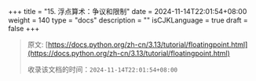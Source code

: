 +++
title = "15. 浮点算术：争议和限制"
date = 2024-11-14T22:01:54+08:00
weight = 140
type = "docs"
description = ""
isCJKLanguage = true
draft = false
+++

> 原文: [https://docs.python.org/zh-cn/3.13/tutorial/floatingpoint.html](https://docs.python.org/zh-cn/3.13/tutorial/floatingpoint.html)
>
> 收录该文档的时间：`2024-11-14T22:01:54+08:00`
